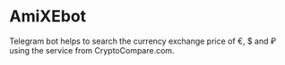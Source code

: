 # AmiXEbot
Telegram bot helps to search the currency exchange price of €, $ and ₽ using the service from CryptoCompare.com. 
